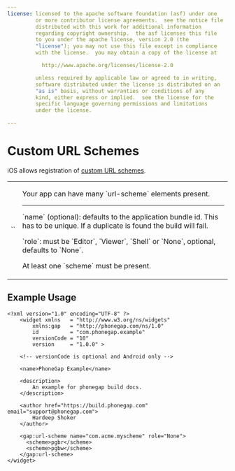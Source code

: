 ```yaml
---
license: licensed to the apache software foundation (asf) under one
         or more contributor license agreements.  see the notice file
         distributed with this work for additional information
         regarding copyright ownership.  the asf licenses this file
         to you under the apache license, version 2.0 (the
         "license"); you may not use this file except in compliance
         with the license.  you may obtain a copy of the license at

           http://www.apache.org/licenses/license-2.0

         unless required by applicable law or agreed to in writing,
         software distributed under the license is distributed on an
         "as is" basis, without warranties or conditions of any
         kind, either express or implied.  see the license for the
         specific language governing permissions and limitations
         under the license.

---
```


# Custom URL Schemes

iOS allows registration of [custom URL schemes](https://developer.apple.com/library/ios/documentation/iPhone/Conceptual/iPhoneOSProgrammingGuide/AdvancedAppTricks/AdvancedAppTricks.html#//apple_ref/doc/uid/TP40007072-CH7-SW50).

  <table class="table">
    <tr>
      <td>`<gap:url-scheme>`</td>
      <td>
        <p>
          Your app can have many `url-scheme` elements present.
        </p>
        <hr>
        <p>
          `name` (optional): defaults to the application bundle id. This has to be unique. If a duplicate is found the build will fail.
        </p>
        <p>
          `role`: must be `Editor`, `Viewer`, `Shell` or `None`, optional, defaults to `None`.
        </p>
        <p>
          <i class="glyphicon glyphicon-check"></i> At least one `scheme` must be present.
        </p>
      </td>
    </tr>
  </table>


## Example Usage

    <?xml version="1.0" encoding="UTF-8" ?>
        <widget xmlns   = "http://www.w3.org/ns/widgets"
            xmlns:gap   = "http://phonegap.com/ns/1.0"
            id          = "com.phonegap.example"
            versionCode = "10" 
            version     = "1.0.0" >
        
        <!-- versionCode is optional and Android only -->

        <name>PhoneGap Example</name>

        <description>
            An example for phonegap build docs. 
        </description>

        <author href="https://build.phonegap.com" email="support@phonegap.com">
            Hardeep Shoker 
        </author>

        <gap:url-scheme name="com.acme.myscheme" role="None">
          <scheme>pgbr</scheme>
          <scheme>pgbw</scheme>
        </gap:url-scheme>
    </widget>
